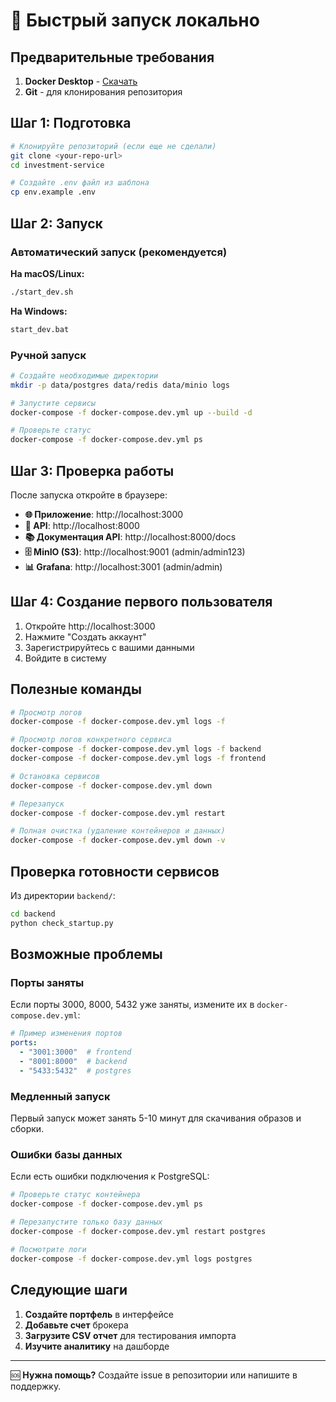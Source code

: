 # 🚀 Быстрый запуск локально

## Предварительные требования

1. **Docker Desktop** - [Скачать](https://www.docker.com/products/docker-desktop/)
2. **Git** - для клонирования репозитория

## Шаг 1: Подготовка

```bash
# Клонируйте репозиторий (если еще не сделали)
git clone <your-repo-url>
cd investment-service

# Создайте .env файл из шаблона
cp env.example .env
```

## Шаг 2: Запуск

### Автоматический запуск (рекомендуется)

**На macOS/Linux:**
```bash
./start_dev.sh
```

**На Windows:**
```cmd
start_dev.bat
```

### Ручной запуск

```bash
# Создайте необходимые директории
mkdir -p data/postgres data/redis data/minio logs

# Запустите сервисы
docker-compose -f docker-compose.dev.yml up --build -d

# Проверьте статус
docker-compose -f docker-compose.dev.yml ps
```

## Шаг 3: Проверка работы

После запуска откройте в браузере:

- **🌐 Приложение**: http://localhost:3000
- **🔧 API**: http://localhost:8000  
- **📚 Документация API**: http://localhost:8000/docs
- **🗄️ MinIO (S3)**: http://localhost:9001 (admin/admin123)
- **📊 Grafana**: http://localhost:3001 (admin/admin)

## Шаг 4: Создание первого пользователя

1. Откройте http://localhost:3000
2. Нажмите "Создать аккаунт"
3. Зарегистрируйтесь с вашими данными
4. Войдите в систему

## Полезные команды

```bash
# Просмотр логов
docker-compose -f docker-compose.dev.yml logs -f

# Просмотр логов конкретного сервиса
docker-compose -f docker-compose.dev.yml logs -f backend
docker-compose -f docker-compose.dev.yml logs -f frontend

# Остановка сервисов
docker-compose -f docker-compose.dev.yml down

# Перезапуск
docker-compose -f docker-compose.dev.yml restart

# Полная очистка (удаление контейнеров и данных)
docker-compose -f docker-compose.dev.yml down -v
```

## Проверка готовности сервисов

Из директории `backend/`:

```bash
cd backend
python check_startup.py
```

## Возможные проблемы

### Порты заняты
Если порты 3000, 8000, 5432 уже заняты, измените их в `docker-compose.dev.yml`:

```yaml
# Пример изменения портов
ports:
  - "3001:3000"  # frontend
  - "8001:8000"  # backend
  - "5433:5432"  # postgres
```

### Медленный запуск
Первый запуск может занять 5-10 минут для скачивания образов и сборки.

### Ошибки базы данных
Если есть ошибки подключения к PostgreSQL:

```bash
# Проверьте статус контейнера
docker-compose -f docker-compose.dev.yml ps

# Перезапустите только базу данных
docker-compose -f docker-compose.dev.yml restart postgres

# Посмотрите логи
docker-compose -f docker-compose.dev.yml logs postgres
```

## Следующие шаги

1. **Создайте портфель** в интерфейсе
2. **Добавьте счет** брокера
3. **Загрузите CSV отчет** для тестирования импорта
4. **Изучите аналитику** на дашборде

---

🆘 **Нужна помощь?** Создайте issue в репозитории или напишите в поддержку.
